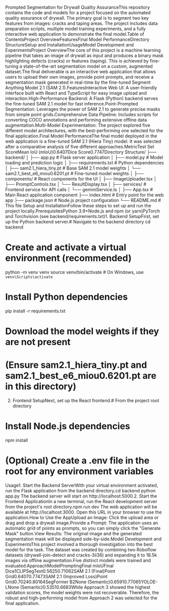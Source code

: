 Prompted Segmentation for Drywall Quality AssuranceThis repository contains the code and models for a project focused on the automated quality assurance of drywall. The primary goal is to segment two key features from images: cracks and taping areas. The project includes data preparation scripts, multiple model training experiments, and a fully interactive web application to demonstrate the final model.Table of ContentsProject OverviewFeaturesFinal Model PerformanceDirectory StructureSetup and InstallationUsageModel Development and ExperimentsProject OverviewThe core of this project is a machine learning pipeline that takes an image of drywall as input and produces a binary mask highlighting defects (cracks) or features (taping). This is achieved by fine-tuning a state-of-the-art segmentation model on a custom, augmented dataset.The final deliverable is an interactive web application that allows users to upload their own images, provide point prompts, and receive a segmentation mask generated in real-time by the fine-tuned Segment Anything Model 2.1 (SAM 2.1).FeaturesInteractive Web UI: A user-friendly interface built with React and TypeScript for easy image upload and interaction.High-Performance Backend: A Flask (Python) backend serves the fine-tuned SAM 2.1 model for fast inference.Point-Prompted Segmentation: Leverages the power of SAM 2.1 to generate precise masks from simple point grids.Comprehensive Data Pipeline: Includes scripts for converting COCO annotations and performing extensive offline data augmentation.Multi-Model Experimentation: The project explored five different model architectures, with the best-performing one selected for the final application.Final Model PerformanceThe final model deployed in the web application is a fine-tuned SAM 2.1 (Hiera Tiny) model. It was selected after a comparative analysis of five different approaches.MetricTest Set ScoreMean IoU (mIoU)0.6407Dice Score0.7747Directory Structure/
├── backend/
│   ├── app.py              # Flask server application
│   ├── model.py            # Model loading and prediction logic
│   ├── requirements.txt    # Python dependencies
│   ├── sam2.1_hiera_tiny.pt # Base SAM 2.1 model weights
│   └── sam2.1_best_e6_miou0.6201.pt # Fine-tuned model weights
│
├── components/             # React components for the UI
│   ├── ImageUploader.tsx
│   ├── PromptControls.tsx
│   └── ResultDisplay.tsx
│
├── services/               # Frontend service for API calls
│   └── geminiService.ts
│
├── App.tsx                 # Main React application component
├── index.html              # Entry point for the web app
├── package.json            # Node.js project configuration
└── README.md               # This file
Setup and InstallationFollow these steps to set up and run the project locally.PrerequisitesPython 3.9+Node.js and npm (or yarn)PyTorch and Torchvision (see backend/requirements.txt)1. Backend SetupFirst, set up the Python backend server.# Navigate to the backend directory
cd backend

# Create and activate a virtual environment (recommended)
python -m venv venv
source venv/bin/activate  # On Windows, use `venv\Scripts\activate`

# Install Python dependencies
pip install -r requirements.txt

# Download the model weights if they are not present
# (Ensure sam2.1_hiera_tiny.pt and sam2.1_best_e6_miou0.6201.pt are in this directory)
2. Frontend SetupNext, set up the React frontend.# From the project root directory
# Install Node.js dependencies
npm install

# (Optional) Create a .env file in the root for any environment variables
Usage1. Start the Backend ServerWith your virtual environment activated, run the Flask application from the backend directory.cd backend
python app.py
The backend server will start on http://localhost:5000.2. Start the Frontend ApplicationIn a new terminal, run the React development server from the project's root directory.npm run dev
The web application will be available at http://localhost:3000. Open this URL in your browser to use the application.How to Use the AppUpload an Image: Click the upload area or drag and drop a drywall image.Provide a Prompt: The application uses an automatic grid of points as prompts, so you can simply click the "Generate Mask" button.View Results: The original image and the generated segmentation mask will be displayed side-by-side.Model Development and ExperimentsThis project involved a thorough investigation into the best model for the task. The dataset was created by combining two Roboflow datasets (drywall-join-detect and cracks-3ii36) and expanding it to 18.5k images via offline augmentation.Five distinct models were trained and evaluated:ApproachModelPromptingFinal mIoUFinal Dice1CLIPSegText0.56250.71062SAM 2.1 (Final)Point Grid0.64070.77473SAM 2.1 (Improved Loss)Point Grid0.70240.80164SegFormer B2None (Semantic)0.65910.77065YOLOE-LNone (Semantic)0.53510.6683While Approach 3 showed the highest validation scores, the model weights were not recoverable. Therefore, the robust and high-performing model from Approach 2 was selected for the final application.
